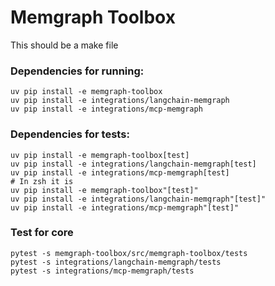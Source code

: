 # Memgraph Toolbox

This should be a make file

### Dependencies for running:

```
uv pip install -e memgraph-toolbox
uv pip install -e integrations/langchain-memgraph
uv pip install -e integrations/mcp-memgraph
```

### Dependencies for tests:

```
uv pip install -e memgraph-toolbox[test]
uv pip install -e integrations/langchain-memgraph[test]
uv pip install -e integrations/mcp-memgraph[test]
# In zsh it is
uv pip install -e memgraph-toolbox"[test]"
uv pip install -e integrations/langchain-memgraph"[test]"
uv pip install -e integrations/mcp-memgraph"[test]"
```

### Test for core

```
pytest -s memgraph-toolbox/src/memgraph-toolbox/tests
pytest -s integrations/langchain-memgraph/tests
pytest -s integrations/mcp-memgraph/tests

```
